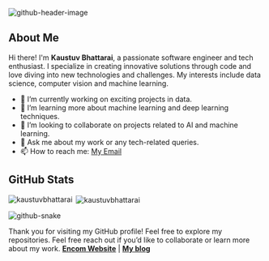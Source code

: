 
![github-header-image](https://github.com/user-attachments/assets/8550425d-cdb5-49a7-a2ef-5d92cf89e46e)

##  About Me

Hi there! I'm **Kaustuv Bhattarai**, a passionate software engineer and tech enthusiast. I specialize in creating innovative solutions through code and love diving into new technologies and challenges. My interests include data science, computer vision and machine learning.

- 🔭 I’m currently working on exciting projects in data.
- 🌱 I’m learning more about machine learning and deep learning techniques.
- 👯 I’m looking to collaborate on projects related to AI and machine learning.
- 💬 Ask me about my work or any tech-related queries.
- 📫 How to reach me: [My Email](mailto:meet.kaustuv@gmail.com) 


##  GitHub Stats

<p><img align="left" src="https://github-readme-stats.vercel.app/api/top-langs?username=kaustuvbhattarai&show_icons=true&theme=dark&locale=en&layout=compact" alt="kaustuvbhattarai" /></p>

<p>&nbsp;<img align="center" src="https://github-readme-stats.vercel.app/api?username=kaustuvbhattarai&show_icons=true&theme=dark&locale=en" alt="kaustuvbhattarai" /></p>

![github-snake](https://github.com/user-attachments/assets/5860285d-6009-4e91-aef7-97753fbc5ca4)

Thank you for visiting my GitHub profile! Feel free to explore my repositories. 
Feel free reach out if you’d like to collaborate or learn more about my work. **[Encom Website](https://www.encom.rf.gd)** | **[My blog](https://www.kaustuvbhattarai.wordpress.com/blog)**


